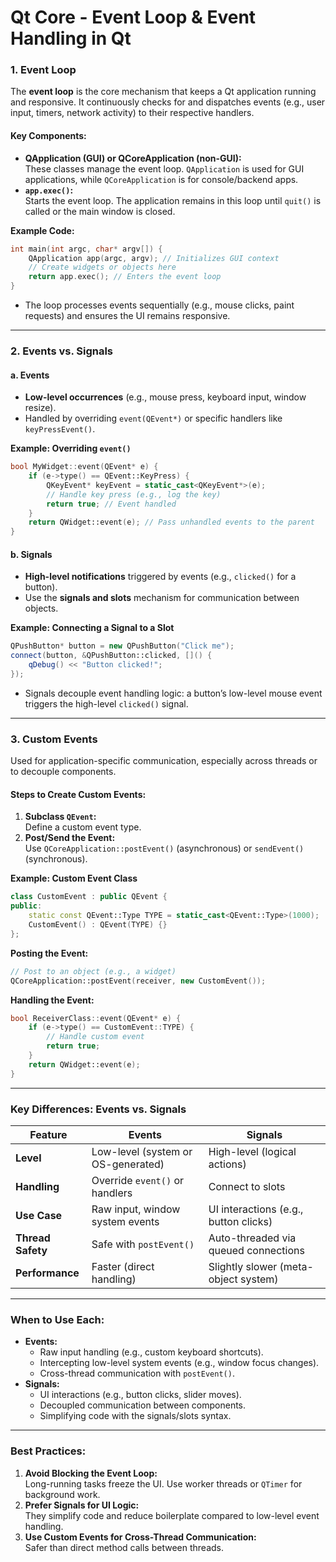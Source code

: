 # Qt Core - Event Loop & Event Handling in Qt

### **1. Event Loop**
The **event loop** is the core mechanism that keeps a Qt application running and responsive. It continuously checks for and dispatches events (e.g., user input, timers, network activity) to their respective handlers.

#### **Key Components:**
- **QApplication (GUI) or QCoreApplication (non-GUI):**  
  These classes manage the event loop. `QApplication` is used for GUI applications, while `QCoreApplication` is for console/backend apps.
- **`app.exec()`:**  
  Starts the event loop. The application remains in this loop until `quit()` is called or the main window is closed.

**Example Code:**
```cpp
int main(int argc, char* argv[]) {
    QApplication app(argc, argv); // Initializes GUI context
    // Create widgets or objects here
    return app.exec(); // Enters the event loop
}
```
- The loop processes events sequentially (e.g., mouse clicks, paint requests) and ensures the UI remains responsive.

---

### **2. Events vs. Signals**

#### **a. Events**
- **Low-level occurrences** (e.g., mouse press, keyboard input, window resize).
- Handled by overriding `event(QEvent*)` or specific handlers like `keyPressEvent()`.

**Example: Overriding `event()`**
```cpp
bool MyWidget::event(QEvent* e) {
    if (e->type() == QEvent::KeyPress) {
        QKeyEvent* keyEvent = static_cast<QKeyEvent*>(e);
        // Handle key press (e.g., log the key)
        return true; // Event handled
    }
    return QWidget::event(e); // Pass unhandled events to the parent
}
```

#### **b. Signals**
- **High-level notifications** triggered by events (e.g., `clicked()` for a button).
- Use the **signals and slots** mechanism for communication between objects.

**Example: Connecting a Signal to a Slot**
```cpp
QPushButton* button = new QPushButton("Click me");
connect(button, &QPushButton::clicked, []() {
    qDebug() << "Button clicked!";
});
```
- Signals decouple event handling logic: a button’s low-level mouse event triggers the high-level `clicked()` signal.

---

### **3. Custom Events**
Used for application-specific communication, especially across threads or to decouple components.

#### **Steps to Create Custom Events:**
1. **Subclass `QEvent`:**  
   Define a custom event type.
2. **Post/Send the Event:**  
   Use `QCoreApplication::postEvent()` (asynchronous) or `sendEvent()` (synchronous).

**Example: Custom Event Class**
```cpp
class CustomEvent : public QEvent {
public:
    static const QEvent::Type TYPE = static_cast<QEvent::Type>(1000);
    CustomEvent() : QEvent(TYPE) {}
};
```

**Posting the Event:**
```cpp
// Post to an object (e.g., a widget)
QCoreApplication::postEvent(receiver, new CustomEvent());
```

**Handling the Event:**
```cpp
bool ReceiverClass::event(QEvent* e) {
    if (e->type() == CustomEvent::TYPE) {
        // Handle custom event
        return true;
    }
    return QWidget::event(e);
}
```

---

### **Key Differences: Events vs. Signals**

| **Feature**         | **Events**                          | **Signals**                          |
|----------------------|-------------------------------------|---------------------------------------|
| **Level**            | Low-level (system or OS-generated)  | High-level (logical actions)          |
| **Handling**         | Override `event()` or handlers      | Connect to slots                      |
| **Use Case**         | Raw input, window system events     | UI interactions (e.g., button clicks) |
| **Thread Safety**    | Safe with `postEvent()`             | Auto-threaded via queued connections  |
| **Performance**      | Faster (direct handling)            | Slightly slower (meta-object system)  |

---

### **When to Use Each:**
- **Events:**  
  - Raw input handling (e.g., custom keyboard shortcuts).  
  - Intercepting low-level system events (e.g., window focus changes).  
  - Cross-thread communication with `postEvent()`.
- **Signals:**  
  - UI interactions (e.g., button clicks, slider moves).  
  - Decoupled communication between components.  
  - Simplifying code with the signals/slots syntax.

---

### **Best Practices:**
1. **Avoid Blocking the Event Loop:**  
   Long-running tasks freeze the UI. Use worker threads or `QTimer` for background work.
2. **Prefer Signals for UI Logic:**  
   They simplify code and reduce boilerplate compared to low-level event handling.
3. **Use Custom Events for Cross-Thread Communication:**  
   Safer than direct method calls between threads.

